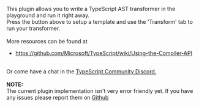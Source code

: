 
This plugin allows you to write a TypeScript AST transformer in the playground and run it right away. <br/>
Press the button above to setup a template and use the 'Transform' tab to run your transformer.<br />
<br />
More resources can be found at <br/>
<ul>
    <li>
        <a href="https://github.com/Microsoft/TypeScript/wiki/Using-the-Compiler-API" target="_blank" rel="noopener">
            https://github.com/Microsoft/TypeScript/wiki/Using-the-Compiler-API
        </a>
    </li>
</ul>
<br />
Or come have a chat in the <a href="https://discord.gg/typescript" rel="noopener" target="_blank">TypeScript Community Discord.</a>
<br />
<br />
<strong>NOTE:</strong> <br/>
The current plugin implementation isn't very error friendly yet. If you have any issues please report them on <a href="https://github.com/kevinramharak/playground-live-transformer/issues" target="_blank" rel="noopener">Github</a>
